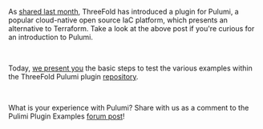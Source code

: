 As [shared last month](https://forum.threefold.io/t/pulumi-plugin-for-tfgrid/4089), ThreeFold has introduced a plugin for Pulumi, a popular cloud-native open source IaC platform, which presents an alternative to Terraform. Take a look at the above post if you're curious for an introduction to Pulumi.

<br/>

Today, [we present you](https://forum.threefold.io/t/threefold-pulumi-plugin-examples/4115) the basic steps to test the various examples within the ThreeFold Pulumi plugin [repository](https://github.com/threefoldtech/pulumi-threefold).

<br/>

What is your experience with Pulumi? Share with us as a comment to the Pulimi Plugin Examples [forum post](https://forum.threefold.io/t/threefold-pulumi-plugin-examples/4115)!